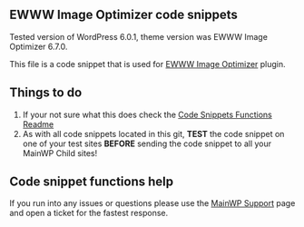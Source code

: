 ## EWWW Image Optimizer code snippets

Tested version of WordPress 6.0.1, theme version was EWWW Image Optimizer 6.7.0.

This file is a code snippet that is used for [EWWW Image Optimizer](https://wordpress.org/plugins/ewww-image-optimizer/) plugin. 

## Things to do

1. If your not sure what this does check the [Code Snippets Functions Readme](https://github.com/mainwp/Code-Snippets-Functions/blob/master/README.md)
2. As with all code snippets located in this git, **TEST** the code snippet on one of your test sites **BEFORE** sending the code snippet to all your MainWP Child sites!

## Code snippet functions help

If you run into any issues or questions please use the [MainWP Support](https://mainwp.com/support/) page and open a ticket for the fastest response.
